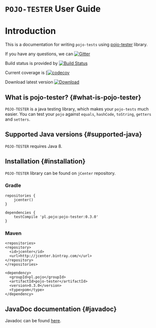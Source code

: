 # `POJO-TESTER` User Guide

# Introduction
This is a documentation for writing `pojo-tests` using [pojo-tester](https://github.com/sta-szek/pojo-tester) library.

If you have any questions, we can [![Gitter](https://badges.gitter.im/pojo-tester/Lobby.svg)](https://gitter.im/pojo-tester/Lobby?utm_source=badge&utm_medium=badge&utm_campaign=pr-badge)

Build status is provided by [![Build Status](https://travis-ci.org/sta-szek/pojo-tester.svg?branch=master)](https://travis-ci.org/sta-szek/pojo-tester)

Current coverage is [[![codecov](https://codecov.io/gh/sta-szek/pojo-tester/branch/master/graph/badge.svg)](https://codecov.io/gh/sta-szek/pojo-tester)

Download latest version [ ![Download](https://api.bintray.com/packages/sta-szek/maven/pojo-tester/images/download.svg) ](https://bintray.com/sta-szek/maven/pojo-tester/_latestVersion)


## What is pojo-tester? {#what-is-pojo-tester}
`POJO-TESTER` is a java testing library, which makes your `pojo-tests` much easier. You can test your `pojo` against `equals`, `hashCode`, `toString`, `getters` and `setters`.


## Supported Java versions {#supported-java}
`POJO-TESTER` requires Java 8. 

## Installation {#installation}
`POJO-TESTER` library can be found on `jCenter` repository.

### Gradle
```
repositories {
    jcenter()
}

dependencies {
    testCompile 'pl.pojo:pojo-tester:0.3.0'
}
```

### Maven
```xm
<repositories>
<repository>
  <id>jcenter</id>
  <url>http://jcenter.bintray.com/</url>
</repository>
</repositories>
  
<dependency>
  <groupId>pl.pojo</groupId>
  <artifactId>pojo-tester</artifactId>
  <version>0.3.0</version>
  <type>pom</type>
</dependency>
```

## JavaDoc documentation {#javadoc}
Javadoc can be found [here](http://www.pojo.pl/javadoc/index.html).
